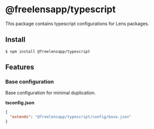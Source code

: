 # @freelensapp/typescript

This package contains typescript configurations for Lens packages.

## Install

```
$ npm install @freelensapp/typescript
```

## Features

### Base configuration
Base configuration for minimal duplication.

**tsconfig.json**
```json
{
  "extends": "@freelensapp/typescript/config/base.json"
}
```

